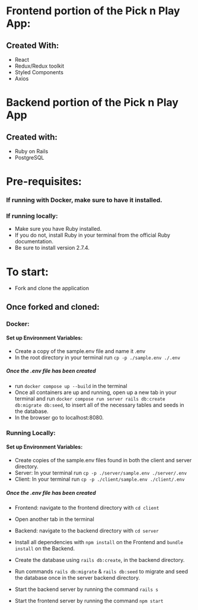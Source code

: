 # Frontend portion of the Pick n Play App:
## Created With: 
+ React
+ Redux/Redux toolkit
+ Styled Components
+ Axios
# Backend portion of the Pick n Play App
## Created with:
+ Ruby on Rails
+ PostgreSQL

# Pre-requisites:
### If running with Docker, make sure to have it installed.
### If running locally:
- Make sure you have Ruby installed.
- If you do not, install Ruby in your terminal from the official Ruby documentation.
- Be sure to install version 2.7.4. 
# To start:
- Fork and clone the application
## Once forked and cloned:
### Docker:
#### Set up Environment Variables:
- Create a copy of the sample.env file and name it .env
- In the root directory in your terminal run `cp -p ./sample.env ./.env`
##### Once the .env file has been created
- run `docker compose up --build` in the terminal
- Once all containers are up and running, open up a new tab in your terminal and run `docker compose run server rails db:create db:migrate db:seed`, to insert all of the necessary tables and seeds in the database. 
- In the browser go to localhost:8080.
### Running Locally:
#### Set up Environment Variables:
- Create copies of the sample.env files found in both the client and server directory.
- Server: In your terminal run `cp -p ./server/sample.env ./server/.env`
- Client: In your terminal run `cp -p ./client/sample.env ./client/.env`
##### Once the .env file has been created
- Frontend: navigate to the frontend directory with `cd client`
- Open another tab in the terminal
- Backend: navigate to the backend directory with `cd server`
- Install all dependencies with `npm install` on the Frontend and `bundle install` on the Backend.
- Create the database using `rails db:create`, in the backend directory.
- Run commands `rails db:migrate` & `rails db:seed` to migrate and seed the database once in the server backend directory.

- Start the backend server by running the command `rails s` <br/>
- Start the frontend server by running the command `npm start`
